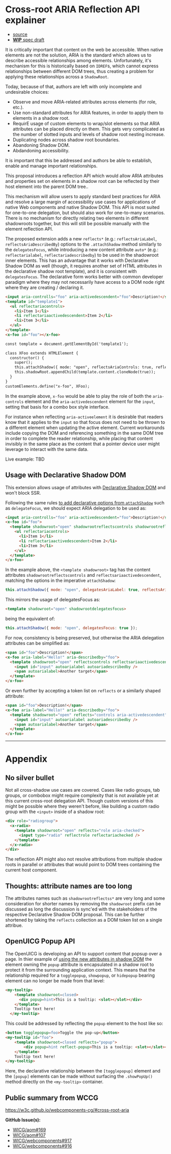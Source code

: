 # Cross-root ARIA Reflection API explainer

- [source](https://github.com/WICG/webcomponents/issues/917)
- [**WIP** spec draft](https://westbrook.github.io/cross-root-aria-reflection/)

It is critically important that content on the web be accessible. When native elements are not the solution, ARIA is the standard which allows us to describe accessible relationships among elements.  Unfortunately, it's mechanism for this is historically based on `IDREF`s, which cannot express relationships between different DOM trees, thus creating a problem for applying these relationships across a `ShadowRoot`.

Today, because of that, authors are left with only incomplete and undesirable choices:

* Observe and move ARIA-related attributes across elements (for role, etc.).
* Use non-standard attributes for ARIA features, in order to apply them to elements in a shadow root.
* RequirE usage of custom elements to wrap/slot elements so that ARIA attributes can be placed directly on them. This gets very complicated as the number of slotted inputs and levels of shadow root nesting increase.
* Duplicating nodes across shadow root boundaries.
* Abandoning Shadow DOM.
* Abdandoning accessibility.

It is important that this be addressed and authors be able to establish, enable and manage important relationships.

This proposal introduces a reflection API which would allow ARIA attributes and properties set on elements in a shadow root can be reflected by their host element into the parent DOM tree..

This mechanism will allow users to apply standard best practices for ARIA and resolve a large margin of accessibility use cases for applications of native Web components and native Shadow DOM. This API is most suited for one-to-one delegation, but should also work for one-to-many scenarios. There is no mechanism for directly relating two elements in different shadowroots together, but this will still be possible manually with the element reflection API.

The proposed extension adds a new `reflects*` (e.g.: `reflectsAriaLabel`, `reflectsAriaDescribedBy`) options to the `.attachShadow` method similarly to the `delegatesFocus`, while introducing a new content attribute `auto*` (e.g.: `reflectarialabel`, `reflectariadescribedby`) to be used in the shadowroot inner elements. This has an advantage that it works with Declarative Shadow DOM as well (though, it requires another set of HTML attributes in the declarative shadow root template), and it is consistent with `delegatesFocus`. The declarative form works better with common developer paradigm where they may not necessarily have access to a DOM node right where they are creating / declaring it.

```html
<input aria-controlls="foo" aria-activedescendent="foo">Description!</span>
<template id="template1">
  <ul reflectariacontrols>
    <li>Item 1</li>
    <li reflectariaactivedescendent>Item 2</li>
    <li>Item 3</li>
  </ul>
</template>
<x-foo id="foo"></x-foo>
```

```html
const template = document.getElementById('template1');

class XFoo extends HTMLElement {
  constructor() {
    super();
    this.attachShadow({ mode: "open", reflectsAriaControls: true, reflectsAriaActivedescendent: true });
    this.shadowRoot.appendChild(template.content.cloneNode(true));
  }
}
customElements.define("x-foo", XFoo);
```

In the example above, `x-foo` would be able to play the role of both the `aria-controls` element and the `aria-activedescendent` element for the `input`, setting that basis for a combo box style interface.

For instance when reflecting `aria-activeelement` it is desirable that readers know that it applies to the `input` so that focus does not need to be thrown to a different element when updating the active element. Current workarounds include copying the DOM and referencing something in the same DOM tree in order to complete the reader relationship, while placing that content invisibly in the same place as the content that a pointer device user might leverage to interact with the same data.

Live example: TBD

## Usage with Declarative Shadow DOM

This extension allows usage of attributes with [Declarative Shadow DOM](https://github.com/mfreed7/declarative-shadow-dom/blob/master/README.md) and won't block SSR.

Following the same rules [to add declarative options from `attachShadow`](https://github.com/mfreed7/declarative-shadow-dom/blob/master/README.md#additional-arguments-for-attachshadow) such as `delegateFocus`, we should expect ARIA delegation to be used as:

```html
<input aria-controlls="foo" aria-activedescendent="foo">Description!</span>
<x-foo id="foo">
  <template shadowroot="open" shadowrootreflectscontrols shadowrootreflectsariaactivedescendent>
    <ul reflectariacontrols>
      <li>Item 1</li>
      <li reflectariaactivedescendent>Item 2</li>
      <li>Item 3</li>
    </ul>
  </template>
</x-foo>
```

In the example above, the `<template shadowroot>` tag has the content attributes `shadowrootreflectscontrols` and `reflectsariaactivedescendent`, matching the options in the imperative `attachShadow`:

```javascript
this.attachShadow({ mode: "open", delegatesAriaLabel: true, reflectsAriaControls: true, reflectsAriaActivedescendent: true });
```

This mirrors the usage of delegatesFocus as:

```html
<template shadowroot="open" shadowrootdelegatesfocus>
```

being the equivalent of:


```javascript
this.attachShadow({ mode: "open", delegatesFocus: true });
```

For now, consistency is being preserved, but otherwise the ARIA delegation attributes can be simplified as:

```html
<span id="foo">Description!</span>
<x-foo aria-label="Hello!" aria-describedby="foo">
  <template shadowroot="open" reflectscontrols reflectsariaactivedescendent>
    <input id="input" autoarialabel autoariadescribedby />
    <span autoarialabel>Another target</span>
  </template>
</x-foo>
```

Or even further by accepting a token list on `reflects` or a similarly shaped attribute:


```html
<span id="foo">Description!</span>
<x-foo aria-label="Hello!" aria-describedby="foo">
  <template shadowroot="open" reflects="controls aria-activedescendent">
    <input id="input" autoarialabel autoariadescribedby />
    <span autoarialabel>Another target</span>
  </template>
</x-foo>
```

* * *

# Appendix

## No silver bullet

Not all cross-shadow use cases are covered. Cases like radio groups, tab groups, or combobox might require complexity that is not available yet at this current cross-root delegation API. Though custom versions of this might be possible where they weren't before, like building a custom radio group with the `<input>` inside of a shadow root:

```html
<div role="radiogroup">
  <x-radio>
    <template shadowroot="open" reflects="role aria-checked">
      <input type="radio" reflectrole reflectariachecked />
    </template>
  </x-radio>
</div>
```

The reflection API might also not resolve attributions from multiple shadow roots in parallel or attributes that would point to DOM trees containing the current host component.

## Thoughts: attribute names are too long

The attributes names such as `shadowrootreflectss*` are very long and some consideration for shorter names by removing the `shadowroot` prefix can be discussed as long the discussion is sync'ed with the stakeholders of the respective Declarative Shadow DOM proposal. This can be further shortened by taking the `reflects` collection as a DOM token list on a single attribue.

## OpenUICG Popup API

The OpenUICG is developing an API to support content that popsup over a page. In thier example of 
[using the new attributes in shadow DOM](https://open-ui.org/components/popup.research.explainer#shadow-dom)
the element owning the `popup` attribute is encapsulated in a shadow root to protect it from the 
surrounding application context. This means that the relationship required for a `togglepopup`, 
`showpopup`, or `hidepopup` bearing element can no longer be made from that level:

```html 
<my-tooltip>
    <template shadowroot=closed>
      <div popup=hint>This is a tooltip: <slot></slot></div>
    </template>
    Tooltip text here!
  </my-tooltip>
```

This could be addressed by reflecting the `popup` element to the host like so:

```html 
<button togglepopup=foo>Toggle the pop-up</button>
<my-tooltip id="foo">
    <template shadowroot=closed reflects="popup">
        <div popup=hint reflect-popup>This is a tooltip: <slot></slot></div>
    </template>
    Tooltip text here!
</my-tooltip>
```

Here, the declarative relationship between the `[togglepopup]` element and the `[popup]` elements 
can be made without surfacing the `.showPopUp()` method directly on the `<my-tooltip>` container.

## Public summary from WCCG

https://w3c.github.io/webcomponents-cg/#cross-root-aria

**GitHub Issue(s):**

* [WICG/aom#169](https://github.com/WICG/aom/issues/169)
* [WICG/aom#107](https://github.com/WICG/aom/issues/107)
* [WICG/webcomponents#917](https://github.com/WICG/webcomponents/issues/917)
* [WICG/webcomponents#916](https://github.com/WICG/webcomponents/issues/916)

